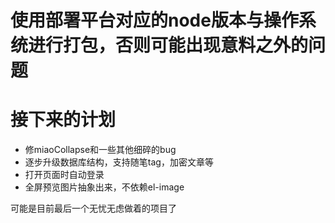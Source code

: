 # 使用部署平台对应的node版本与操作系统进行打包，否则可能出现意料之外的问题

# 接下来的计划

- 修miaoCollapse和一些其他细碎的bug
- 逐步升级数据库结构，支持随笔tag，加密文章等
- 打开页面时自动登录
- 全屏预览图片抽象出来，不依赖el-image

可能是目前最后一个无忧无虑做着的项目了
